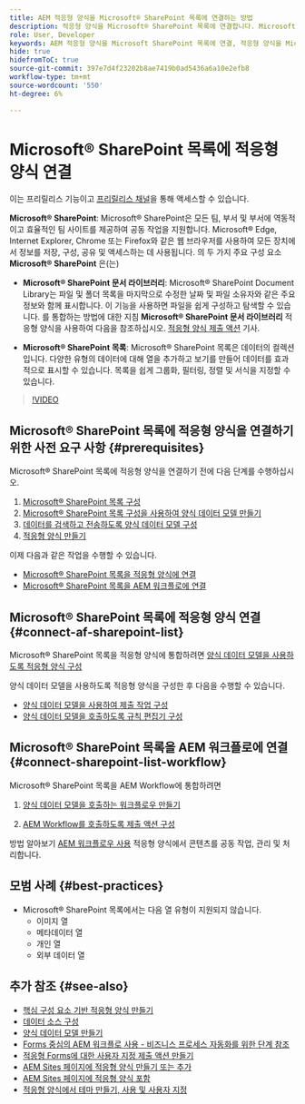 ```yaml
---
title: AEM 적응형 양식을 Microsoft® SharePoint 목록에 연결하는 방법
description: 적응형 양식을 Microsoft® SharePoint 목록에 연결합니다. Microsoft® SharePoint 목록을 구성하고 구성을 사용하여 양식 데이터 모델을 만드는 방법을 알아봅니다. 또한 FDM을 적응형 양식과 통합하는 방법에 대해 알아봅니다.
role: User, Developer
keywords: AEM 적응형 양식을 Microsoft SharePoint 목록에 연결, 적응형 양식을 Microsoft SharePoint 목록에 연결, AEM 적응형 양식을 Microsoft SharePoint 목록에 통합, 적응형 양식을 Microsoft 목록에 통합, 적응형 양식의 데이터를 SharePoint 목록에 제출, SharePoint 워크플로우를 AEM SharePoint 목록에 제출.
hide: true
hidefromToC: true
source-git-commit: 397e7d4f23202b8ae7419b0ad5436a6a10e2efb8
workflow-type: tm+mt
source-wordcount: '550'
ht-degree: 6%

---
```



# Microsoft® SharePoint 목록에 적응형 양식 연결

<span class="preview"> 이는 프리릴리스 기능이고 [프리릴리스 채널](https://experienceleague.adobe.com/docs/experience-manager-cloud-service/content/release-notes/prerelease.html#new-features)을 통해 액세스할 수 있습니다. </span>

**Microsoft® SharePoint**: Microsoft® SharePoint은 모든 팀, 부서 및 부서에 역동적이고 효율적인 팀 사이트를 제공하여 공동 작업을 지원합니다. Microsoft® Edge, Internet Explorer, Chrome 또는 Firefox와 같은 웹 브라우저를 사용하여 모든 장치에서 정보를 저장, 구성, 공유 및 액세스하는 데 사용됩니다. 의 두 가지 주요 구성 요소 **Microsoft® SharePoint** 은(는)

* **Microsoft® SharePoint 문서 라이브러리**: Microsoft® SharePoint Document Library는 파일 및 폴더 목록을 마지막으로 수정한 날짜 및 파일 소유자와 같은 주요 정보와 함께 표시합니다. 이 기능을 사용하면 파일을 쉽게 구성하고 탐색할 수 있습니다.
를 통합하는 방법에 대한 지침 **Microsoft® SharePoint 문서 라이브러리** 적응형 양식을 사용하여 다음을 참조하십시오. [적응형 양식 제출 액션](/help/forms/configuring-submit-actions.md#submit-to-sharepoint) 기사.

* **Microsoft® SharePoint 목록**: Microsoft® SharePoint 목록은 데이터의 컬렉션입니다. 다양한 유형의 데이터에 대해 열을 추가하고 보기를 만들어 데이터를 효과적으로 표시할 수 있습니다. 목록을 쉽게 그룹화, 필터링, 정렬 및 서식을 지정할 수 있습니다.

>[!VIDEO](https://video.tv.adobe.com/v/3424820/connect-aem-adaptive-form-to-sharepointlist/?quality=12&learn=on)

## Microsoft® SharePoint 목록에 적응형 양식을 연결하기 위한 사전 요구 사항 {#prerequisites}

Microsoft® SharePoint 목록에 적응형 양식을 연결하기 전에 다음 단계를 수행하십시오.

1. [Microsoft® SharePoint 목록 구성](/help/forms/configure-data-sources.md#configure-microsoft-sharepoint-list)
1. [Microsoft® SharePoint 목록 구성을 사용하여 양식 데이터 모델 만들기](/help/forms/create-form-data-models.md)
1. [데이터를 검색하고 전송하도록 양식 데이터 모델 구성](/help/forms/work-with-form-data-model.md#configure-services)
1. [적응형 양식 만들기](/help/forms/creating-adaptive-form-core-components.md)

이제 다음과 같은 작업을 수행할 수 있습니다.

* [Microsoft® SharePoint 목록을 적응형 양식에 연결](#connect-an-adaptive-form-to-microsoft-sharepoint-list-connect-af-sharepoint-list)
* [Microsoft® SharePoint 목록을 AEM 워크플로에 연결](#connect-sharepoint-list-workflow)

## Microsoft® SharePoint 목록에 적응형 양식 연결 {#connect-af-sharepoint-list}

Microsoft® SharePoint 목록을 적응형 양식에 통합하려면 [양식 데이터 모델을 사용하도록 적응형 양식 구성](/help/forms/creating-adaptive-form-core-components.md#configure-a-schema-or-form-data-model-for-an-adaptive-formconfigure-schema-or-data-model-for-form)

양식 데이터 모델을 사용하도록 적응형 양식을 구성한 후 다음을 수행할 수 있습니다.

* [양식 데이터 모델을 사용하여 제출 작업 구성](/help/forms/configuring-submit-actions.md#submit-using-form-data-model)
* [양식 데이터 모델을 호출하도록 규칙 편집기 구성](/help/forms/rule-editor.md#invoke-form-data-model-service-invoke)

## Microsoft® SharePoint 목록을 AEM 워크플로에 연결 {#connect-sharepoint-list-workflow}

Microsoft® SharePoint 목록을 AEM Workflow에 통합하려면

1. [양식 데이터 모델을 호출하는 워크플로우 만들기](https://experienceleague.adobe.com/docs/experience-manager-65/developing/extending-aem/extending-workflows/workflows-models.html)

   <!--
    To create a new workflow with the editor, perform the following steps:
    1.  Go to your **AEM Forms Author** instance > **[!UICONTROL Tools]** > **[!UICONTROL Workflow]** > **[!UICONTROL Models]**.
    1.  Click **[!UICONTROL Create]** > **[!UICONTROL Create Model]**. The Add Workflow Model dialog appears. 
    1. Specify **[!UICONTROL Title]** and **[!UICONTROL Name (optional)]**.
    1. Click **[!UICONTROL Done]**. The new model is listed in the Workflow Models console.
    1. Select your new workflow, then use **[!UICONTROL Edit]** to open it for configuration.
    1. Add **[!UICONTROL Invoke Form Data Model Service]** step to your workflow.
    1. Confirm the changes with Sync (editor toolbar) to generate the runtime model.
    -->

1. [AEM Workflow를 호출하도록 제출 액션 구성](/help/forms/configuring-submit-actions.md#invoke-an-aem-workflow)


방법 알아보기 [AEM 워크플로우 사용](https://experienceleague.adobe.com/docs/experience-manager-learn/foundation/workflow/use-workflow.html) 적응형 양식에서 콘텐츠를 공동 작업, 관리 및 처리합니다.

## 모범 사례 {#best-practices}

<!-- * For storing data in a tabular format or implementing data permissions, it is advisable to use Microsoft® SharePoint List rather than Microsoft® SharePoint Document Library. -->
* Microsoft® SharePoint 목록에서는 다음 열 유형이 지원되지 않습니다.
   * 이미지 열
   * 메타데이터 열
   * 개인 열
   * 외부 데이터 열

## 추가 참조 {#see-also}

* [핵심 구성 요소 기반 적응형 양식 만들기](/help/forms/creating-adaptive-form-core-components.md)
* [데이터 소스 구성](/help/forms/configuring-submit-actions.md)
* [양식 데이터 모델 만들기](/help/forms/create-form-data-models.md)
* [Forms 중심의 AEM 워크플로 사용 - 비즈니스 프로세스 자동화를 위한 단계 참조](/help/forms/aem-forms-workflow-step-reference.md)
* [적응형 Forms에 대한 사용자 지정 제출 액션 만들기](/help/forms/custom-submit-action-form.md)
* [AEM Sites 페이지에 적응형 양식 만들기 또는 추가](/help/forms/create-or-add-an-adaptive-form-to-aem-sites-page.md)
* [AEM Sites 페이지에 적응형 양식 포함](/help/forms/embed-adaptive-form-aem-sites.md)
* [적응형 양식에서 테마 만들기, 사용 및 사용자 지정](/help/forms/using-themes-in-core-components.md)







